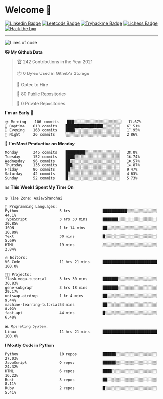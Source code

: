 # Welcome 👋

[![Linkedin Badge](https://img.shields.io/badge/-PedroTorres-blue?style=flat-square&logo=Linkedin&logoColor=white&link=https://www.linkedin.com/in/PedroTorres/)](https://www.linkedin.com/in/pedro-torres-cruz/)
[![Leetcode Badge](https://img.shields.io/badge/profile-leetcode-green)](https://leetcode.com/corfucinas/)
[![Tryhackme Badge](https://img.shields.io/badge/profile-tryhackme-blue)](https://tryhackme.com/p/Corfucinas/)
[![Lichess Badge](https://img.shields.io/badge/challenge_me-lichess-yellow)](https://lichess.org/@/Corfucinas)
[![Hack the box](https://img.shields.io/badge/hack_the_box-profile-red)](https://www.hackthebox.eu/profile/375826)

---

<!--START_SECTION:waka-->
![Lines of code](https://img.shields.io/badge/From%20Hello%20World%20I%27ve%20Written-1.4%20million%20lines%20of%20code-blue)

**🐱 My Github Data** 

> 🏆 242 Contributions in the Year 2021
 > 
> 📦 0 Bytes Used in Github's Storage 
 > 
> 💼 Opted to Hire
 > 
> 📜 80 Public Repositories 
 > 
> 🔑 0 Private Repositories  
 > 
**I'm an Early 🐤** 

```text
🌞 Morning    106 commits    ███░░░░░░░░░░░░░░░░░░░░░░   11.67% 
🌆 Daytime    613 commits    █████████████████░░░░░░░░   67.51% 
🌃 Evening    163 commits    ████░░░░░░░░░░░░░░░░░░░░░   17.95% 
🌙 Night      26 commits     ░░░░░░░░░░░░░░░░░░░░░░░░░   2.86%

```
📅 **I'm Most Productive on Monday** 

```text
Monday       345 commits    █████████░░░░░░░░░░░░░░░░   38.0% 
Tuesday      152 commits    ████░░░░░░░░░░░░░░░░░░░░░   16.74% 
Wednesday    96 commits     ██░░░░░░░░░░░░░░░░░░░░░░░   10.57% 
Thursday     135 commits    ███░░░░░░░░░░░░░░░░░░░░░░   14.87% 
Friday       86 commits     ██░░░░░░░░░░░░░░░░░░░░░░░   9.47% 
Saturday     42 commits     █░░░░░░░░░░░░░░░░░░░░░░░░   4.63% 
Sunday       52 commits     █░░░░░░░░░░░░░░░░░░░░░░░░   5.73%

```


📊 **This Week I Spent My Time On** 

```text
⌚︎ Time Zone: Asia/Shanghai

💬 Programming Languages: 
Python                   5 hrs               ███████████░░░░░░░░░░░░░░   44.1% 
TypeScript               3 hrs 30 mins       ███████░░░░░░░░░░░░░░░░░░   30.85% 
JSON                     1 hr 14 mins        ██░░░░░░░░░░░░░░░░░░░░░░░   10.89% 
Text                     38 mins             █░░░░░░░░░░░░░░░░░░░░░░░░   5.69% 
HTML                     19 mins             ░░░░░░░░░░░░░░░░░░░░░░░░░   2.84%

🔥 Editors: 
VS Code                  11 hrs 21 mins      █████████████████████████   100.0%

🐱‍💻 Projects: 
flask-mega-tutorial      3 hrs 30 mins       ███████░░░░░░░░░░░░░░░░░░   30.83% 
gene-subgraph            3 hrs 18 mins       ███████░░░░░░░░░░░░░░░░░░   29.17% 
uniswap-airdrop          1 hr 4 mins         ██░░░░░░░░░░░░░░░░░░░░░░░   9.44% 
machine-learning-tutorial54 mins             ██░░░░░░░░░░░░░░░░░░░░░░░   8.03% 
fast-api                 44 mins             █░░░░░░░░░░░░░░░░░░░░░░░░   6.48%

💻 Operating System: 
Linux                    11 hrs 21 mins      █████████████████████████   100.0%

```

**I Mostly Code in Python** 

```text
Python                   10 repos            ██████░░░░░░░░░░░░░░░░░░░   27.03% 
JavaScript               9 repos             ██████░░░░░░░░░░░░░░░░░░░   24.32% 
HTML                     6 repos             ████░░░░░░░░░░░░░░░░░░░░░   16.22% 
Rust                     3 repos             ██░░░░░░░░░░░░░░░░░░░░░░░   8.11% 
Ruby                     2 repos             █░░░░░░░░░░░░░░░░░░░░░░░░   5.41%

```



<!--END_SECTION:waka-->
